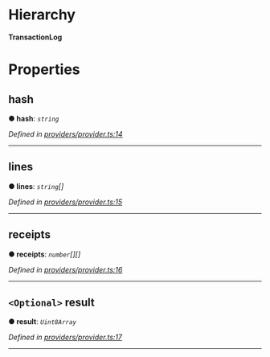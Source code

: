 

# Hierarchy

**TransactionLog**

# Properties

<a id="hash"></a>

##  hash

**● hash**: *`string`*

*Defined in [providers/provider.ts:14](https://github.com/nearprotocol/nearlib/blob/8b364b8/src.ts/providers/provider.ts#L14)*

___
<a id="lines"></a>

##  lines

**● lines**: *`string`[]*

*Defined in [providers/provider.ts:15](https://github.com/nearprotocol/nearlib/blob/8b364b8/src.ts/providers/provider.ts#L15)*

___
<a id="receipts"></a>

##  receipts

**● receipts**: *`number`[][]*

*Defined in [providers/provider.ts:16](https://github.com/nearprotocol/nearlib/blob/8b364b8/src.ts/providers/provider.ts#L16)*

___
<a id="result"></a>

## `<Optional>` result

**● result**: *`Uint8Array`*

*Defined in [providers/provider.ts:17](https://github.com/nearprotocol/nearlib/blob/8b364b8/src.ts/providers/provider.ts#L17)*

___

